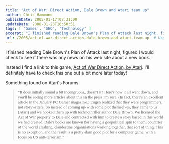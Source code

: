 ```yaml
---
title: "Act of War: Direct Action, Dale Brown and Atari team up"
author: Chris Hammond
publishDate: 2005-01-17T07:31:00
updateDate: 2008-01-23T16:50:51
tags: [ 'Games', 'SEO', 'Technology' ]
excerpt: "I finished reading Dale Brown's Plan of Attack last night, figured I would check to see if there was any news on his web site about a new book. Instead I find a link to this game, Act of War Direct Action, by Atari. I'll definitely have to check this one out a bit more later today! Something found on Atari's Forums  &#8220;It does initially sound a bit incongruous, doesn't it? Here's how it all went down, and you'll be seeing more articles about this in the press I'm sure. (In fact, there's an excellent article in the January PC Gamer magazine.) Eugen realized that they were programmers, not storywriters. So instead of coming up with some plot themselves, they came to us (Atari) and we hooked them up with technothriller author Dale Brown. We licensed the Act of War property to Dale and contracted with him to create a story based in this world we had created. Dale's books are known for having a geopolitical spin to them, countries of the world clashing, clandestine organizations working together, that sort of thing. This is no exception, and the result is a pretty darn good plot for a computer game, with a focus on US..."
url: /2005/act-of-war-direct-action-dale-brown-and-atari-team-up  # Use the generated URL with year
---
```

<P>I finished reading Dale Brown's Plan of Attack last night, figured I would check to see if there was any news on his web site about a new book.</P> <P>Instead I find a link to this game, <A href="https://www.atari.com/actofwar/us/index.php">Act of War Direct Action, by Atari</A>. I'll definitely have to check this one out a bit more later today!</P> <P>Something found on Atari's Forums</P> <BLOCKQUOTE dir=ltr style="MARGIN-RIGHT: 0px"> <P><FONT face=Verdana size=2>&#8220;It does initially sound a bit incongruous, doesn't it? Here's how it all went down, and you'll be seeing more articles about this in the press I'm sure. (In fact, there's an excellent article in the January PC Gamer magazine.) Eugen realized that they were programmers, not storywriters. So instead of coming up with some plot themselves, they came to us (Atari) and we hooked them up with technothriller author Dale Brown. We licensed the Act of War property to Dale and contracted with him to create a story based in this world we had created. Dale's books are known for having a geopolitical spin to them, countries of the world clashing, clandestine organizations working together, that sort of thing. This is no exception, and the result is a pretty darn good plot for a computer game, with a focus on US anti-terrorism.&#8221;</FONT></P></BLOCKQUOTE>
